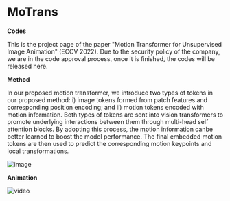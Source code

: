 # MoTrans
**Codes**

This is the project page of the paper "Motion Transformer for Unsupervised Image Animation" (ECCV 2022). Due to the security policy of the company, we are in the code approval process, once it is finished, the codes will be released here.

**Method**

In our proposed motion transformer, we introduce two types of tokens in our proposed method: i) image tokens formed from patch features and corresponding position encoding; and ii) motion tokens encoded with motion information. Both types of tokens are sent into vision transformers to promote underlying interactions between them through multi-head self attention blocks. By adopting this process, the motion information canbe better learned to boost the model performance. The final embedded motion tokens are then used to predict the corresponding motion keypoints and local transformations.

![image](https://user-images.githubusercontent.com/38600167/178645760-1f1a9d51-cba4-4083-812e-f3a5ed432a80.png)

**Animation**

![video](videos/TaiChiHD.gif)

